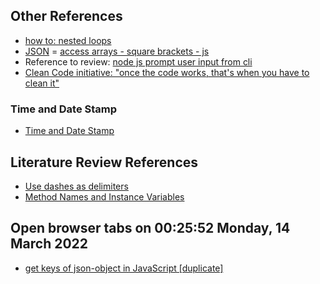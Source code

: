 ## Other References
- [how to: nested loops](https://stackoverflow.com/questions/23508381/calculate-average-across-nested-array-of-objects-javascript)
- [JSON](https://help.rapid7.com/insightidr/content/json/overview.html)
= [access arrays - square brackets - js](https://www.digitalocean.com/community/tutorials/understanding-arrays-in-javascript)
- Reference to review: [node js prompt user input from cli](https://nodejs.org/en/knowledge/command-line/how-to-prompt-for-command-line-input/)
- [Clean Code initiative: "once the code works, that's when you have to clean it"](https://youtu.be/7EmboKQH8lM?t=1858)


### Time and Date Stamp
- [Time and Date Stamp](https://www.timeanddate.com/worldclock/)

## Literature Review References
- [Use dashes as delimiters](https://github.com/bartvandebiezen/file-name-conventions#:~:text=Use%20dashes%20as%20delimiters,-You%20should%20use&text=Never%20use%20spaces%20or%20underscores,displayed%20as%20an%20underlined%20link.)
- [Method Names and Instance Variables](https://peps.python.org/pep-0008/#:~:text=Use%20the%20function%20naming%20rules,invoke%20Python's%20name%20mangling%20rules.)

## Open browser tabs on 00:25:52 Monday, 14 March 2022
- [get keys of json-object in JavaScript [duplicate]](https://stackoverflow.com/questions/8430336/get-keys-of-json-object-in-javascript)